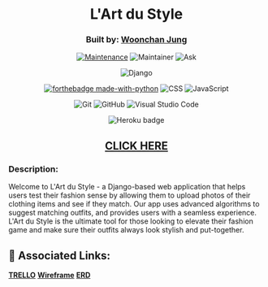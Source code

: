 <div align="center">



# L'Art du Style

### Built by: **[Woonchan Jung](https://www.linkedin.com/in/woonchanjung/)**


[![Maintenance](https://img.shields.io/badge/Maintained%3F-yes-green.svg)](https://GitHub.com/Naereen/StrapDown.js/graphs/commit-activity)
![Maintainer](https://img.shields.io/badge/Maintainer-woonchanjung-blue)
![Ask](https://img.shields.io/badge/Ask%20me-anything-1abc9c.svg)

![Django](https://www.djangoproject.com/m/img/badges/djangopowered126x54.gif)

[![forthebadge made-with-python](http://ForTheBadge.com/images/badges/made-with-python.svg)](https://www.python.org/)
![CSS](https://img.shields.io/badge/CSS-239120?&style=for-the-badge&logo=css3&logoColor=white)
![JavaScript](https://img.shields.io/badge/JavaScript-323330?style=for-the-badge&logo=javascript&logoColor=F7DF1E)

![Git](https://img.shields.io/badge/GIT-E44C30?style=for-the-badge&logo=git&logoColor=white)
![GitHub](https://img.shields.io/badge/GitHub-100000?style=for-the-badge&logo=github&logoColor=white)
![Visual Studio Code](https://img.shields.io/badge/Visual_Studio_Code-0078D4?style=for-the-badge&logo=visual%20studio%20code&logoColor=white)

![Heroku badge](https://img.shields.io/badge/Heroku-430098?style=for-the-badge&logo=heroku&logoColor=white)


## **[CLICK HERE]()**
</div>


### Description:

Welcome to L'Art du Style - a Django-based web application that helps users test their fashion sense by allowing them to upload photos of their clothing items and see if they match. Our app uses advanced algorithms to suggest matching outfits, and provides users with a seamless experience. L'Art du Style is the ultimate tool for those looking to elevate their fashion game and make sure their outfits always look stylish and put-together.

## :link: Associated Links:

**[TRELLO](https://trello.com/invite/b/YNOmug6P/ATTI4962d7f8e6953edeabe7a6124f49a00b410FB9C7/lart-du-style)**
**[Wireframe](https://whimsical.com/wireframe-X1qVJ6RKy1Aw2EboRopKNd)**
**[ERD](https://whimsical.com/erd-EAAHEkc3FiN56FSpNYiW5U)**
